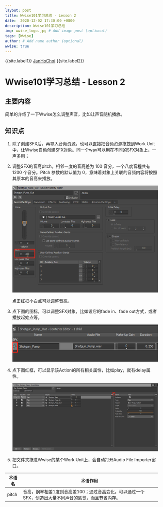 ```yaml
---
layout: post
title: Wwise101学习总结 - Lesson 2
date:  2020-12-02 17:30:00 +0800
description: Wwise101学习总结
img: wwise_logo.jpg # Add image post (optional)
tags: [Wwise]
author: # Add name author (optional)
wwise: true
---
```


{{site.label1}} <a href="https://github.com/janhochoi/" target="\_blank">JanHoChoi</a> {{site.label2}}

# Wwise101学习总结 - Lesson 2

## 主要内容

简单的介绍了一下Wwise怎么调整声音，比如让声音随机播放。

## 知识点

1. 除了创建SFX后，再导入音频资源，也可以直接把音频资源拖拽到Work Unit中，让Wwise自动创建SFX对象。同一个wav可以用在不同的SFX对象上，一声多用；

2. 调整SFX的音高pitch。相邻一度的音高差为 100 音分，一个八度音程共有 1200 个音分。Pitch 参数的默认值为 0，意味着对象上关联的音频内容将按照其原本的音高来播放。

   ![image-20201209211731312](../../assets/img/image-20201209211731312.png)

   点击红框小白点可以调整音高。

3. 点下图的图标，可以调整SFX对象，比如设它的fade in、fade out方式，或者播放起始点等。

   ![image-20201209213354363](../../assets/img/image-20201209213354363.png)

4. 点下图红框，可以显示该Action的所有相关属性，比如play，就有delay属性。

   ![image-20201209232548899](../../assets/img/image-20201209232548899.png)

5. 把文件夹拖进Wwise的某个Work Unit上，会自动打开Audio File Importer窗口。

| 术语名 | 术语作用                                                     |
| ------ | ------------------------------------------------------------ |
| pitch  | 音高，钢琴相差1度则音高差100；通过音高变化，可以通过一个SFX，创造出大量不同声音的感觉，而且节省内存。 |

